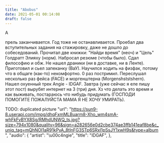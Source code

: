 ```yaml
---
title: "Abobus"
date: 2021-05-01 00:14:08
draft: false
---
```


А

прель заканчивается. Год тоже не останавливается.
Проебал два вступительных задания на стажировку, даже не дошло до собеседований.
Прочитал две книжки: "Найди время" (неоч) и "Цель" Голдратт Элияху (норм).
Набросал резюме (чтобы было).
Сдал философию и обж.
Не нашел драники (ни в доставке, ни в Ленте).
Приготовил и сьел запеканку (ВаУ).
Научился ходить на физфак, потому что в общаге (как-то) некомфортно.
0 раз постримил.
Переслушал несколько раз фейса (FACE) и моргенштерна (Morgenshststshern).
Нашел охуенный трек Angie - IDGAF.
Завтра (уже сейчас я еле пишу этот пост) вырубят интернет на 3 (три) дня. Хз что делать это время и как выживать, постараюсь что нибудь придумать (ГОСПОДИ ПОМОГИТЕ ПОЖАЛУЙСТА МАМА Я НЕ ХОЧУ УМИРАТЬ).

TODO: duplicated picture
            "url": "https://sun9-8.userapi.com/impg/dhqFxmMLBuarm8-Xho_wm4smA-whFkFvBYX8Sg/RMhdUNWQ_ts.jpg?size=794x1080&quality=96&sign=a282656e0d2cbe374ae3ffb141eaf8be&c_uniq_tag=mQhNOI1aR91kPyA_8tlnFG3STp6SRxl1pSsJY1xwH9s&type=album",
      "audio": {
        "artist": "\u00c4ngie",
        "title": "IDGAF",
      },
